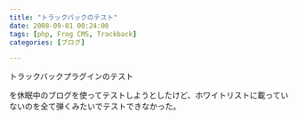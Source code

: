 ```yaml
---
title: "トラックバックのテスト"
date: 2008-09-01 00:24:00
tags: [php, Frog CMS, Trackback]
categories: [ブログ]

---
```


トラックバックプラグインのテスト

を休眠中のブログを使ってテストしようとしたけど、ホワイトリストに載っていないのを全て弾くみたいでテストできなかった。
